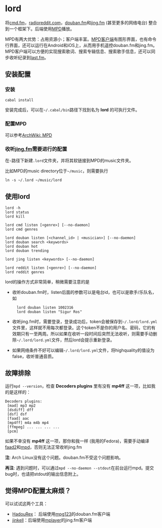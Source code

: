 # lord

将[cmd.fm]，[radioreddit.com]，[douban.fm]和[jing.fm] (甚至更多的网络电台) 整合到一个框架下。后端使用[MPD]播放。

MPD有两大优势：占用资源小；客户端丰富。[MPD客户端]有图形界面，也有命令行界面，还可以运行在Android和iOS上，从而用手机遥控douban.fm和jing.fm。MPD客户端可以方便的实现搜索歌词、搜索专辑信息、搜索歌手信息，还可以同步收听纪录到[last.fm]。

## 安装配置

### 安装

    cabal install

安装完成后，可以在`~/.cabal/bin`路径下找到名为 **lord** 的可执行文件。

### 配置MPD

可以参考[ArchWiki: MPD]

### 收听[jing.fm]需要进行的配置

在`~`路径下新建`.lord`文件夹，并将其软链接到MPD的music文件夹。

比如MPD的music directory位于`~/music`，则需要执行
    
    ln -s ~/.lord ~/music/lord

## 使用lord

```
lord -h
lord status
lord kill

lord cmd listen [<genre>] [--no-daemon]
lord cmd genres

lord douban listen [<channel_id> | <musician>] [--no-daemon]
lord douban search <keywords>
lord douban hot
lord douban trending

lord jing listen <keywords> [--no-daemon]

lord reddit listen [<genre>] [--no-daemon]
lord reddit genres
```

lord的操作方式非常简单，稍微需要注意的是

- 收听douban.fm时，listen后面的参数可以是电台id，也可以是歌手/乐队名，如

        lord douban listen 1002316
        lord douban listen "Sigur Ros"

- 收听jing.fm时，需要登录，登录成功后，token会被保存到`~/.lord/lord.yml`文件里，这样就不用每次都登录。这个token不是你的用户名、密码，它的有效期只有一至两周。所以如果在收听一段时间后突然无法收听，则需要手动删除`~/.lord/lord.yml`文件，然后lord会提示重新登录。
- 如果网络条件不好可以编辑`~/.lord/lord.yml`文件，将highquality的值设为false，收听普通音质。

## 故障排除

运行`mpd --version`，检查 **Decoders plugins** 里有没有 **mp4ff** 这一项，比如我的是这样的：

```
Decoders plugins:
 [mad] mp3 mp2
 [dsdiff] dff
 [dsf] dsf
 [faad] aac
 [mp4ff] m4a m4b mp4
 [ffmpeg] ... ... ... ...
 [pcm]
```

如果不幸没有 **mp4ff** 这一项，那你和我一样 (我用的Fedora)，需要手动编译 [faad2]和[mpd]，否则无法正常收听jing.fm

**注**: Arch Linux没有这个问题。douban.fm不受这个问题影响。

**再注**: 遇到问题时，可以通过`mpd --no-daemon --stdout`在前台运行mpd。提交bug时，也请把stdout的输出信息附上。

## 觉得MPD配置太麻烦？

可以试试这两个工具：

- [HadouRex]： 后端使用[mpg123]的douban.fm客户端
- [jinkell]：后端使用[mplayer]的jing.fm客户端

[cmd.fm]: http://cmd.fm
[radioreddit.com]: http://radioreddit.com
[douban.fm]: http://douban.fm
[jing.fm]: http://jing.fm
[last.fm]: http://last.fm
[MPD]: http://musicpd.org/
[MPD客户端]: http://mpd.wikia.com/wiki/Clients
[ArchWiki: MPD]: https://wiki.archlinux.org/index.php/Mpd
[faad2]: http://www.audiocoding.com/faad2.html
[mpg123]: http://www.mpg123.de/
[mplayer]: http://www.mplayerhq.hu/
[HadouRex]: http://github.com/rnons/HadouRex
[jinkell]: https://github.com/rnons/jinkell
